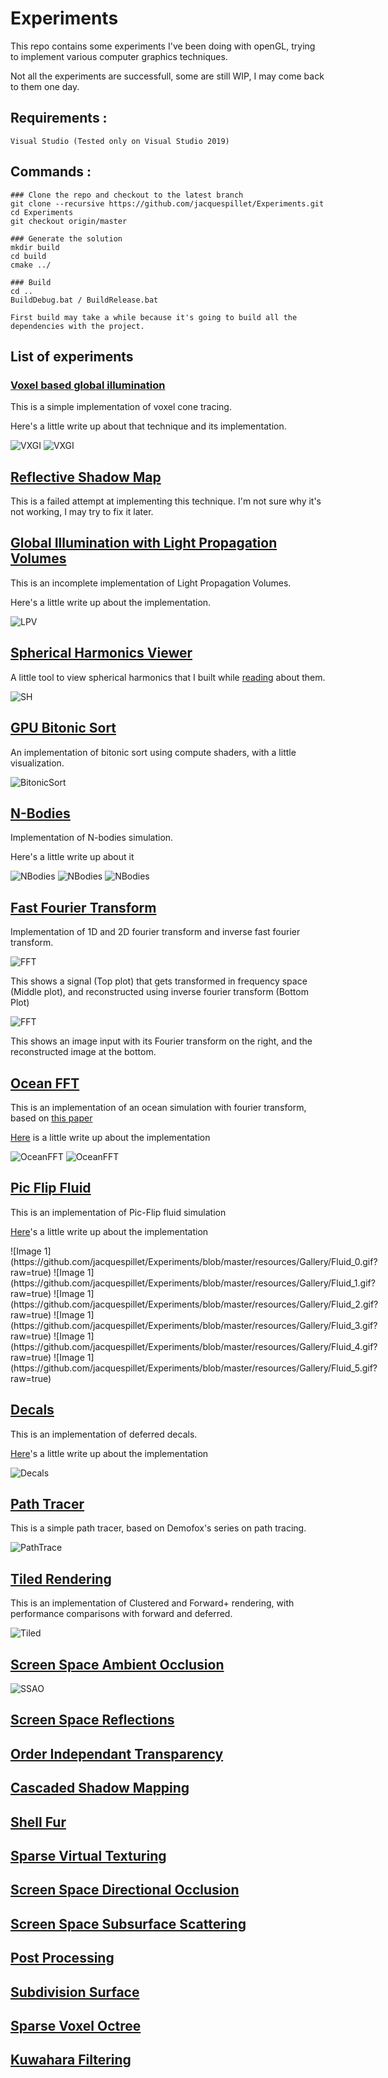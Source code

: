 # Experiments

This repo contains some experiments I've been doing with openGL, trying to implement various computer graphics techniques.

Not all the experiments are successfull, some are still WIP, I may come back to them one day.


## Requirements : 
    Visual Studio (Tested only on Visual Studio 2019)


## Commands : 
```
### Clone the repo and checkout to the latest branch
git clone --recursive https://github.com/jacquespillet/Experiments.git
cd Experiments
git checkout origin/master

### Generate the solution
mkdir build
cd build
cmake ../

### Build
cd ..
BuildDebug.bat / BuildRelease.bat

First build may take a while because it's going to build all the dependencies with the project.

```


## List of experiments

### [Voxel based global illumination]()

This is a simple implementation of voxel cone tracing.

Here's a little write up about that technique and its implementation.

![VXGI](https://github.com/jacquespillet/Experiments/blob/master/resources/Gallery/VXGI_1.png?raw=true)
![VXGI](https://github.com/jacquespillet/Experiments/blob/master/resources/Gallery/VXGI_0.png?raw=true)

## [Reflective Shadow Map]()

This is a failed attempt at implementing this technique. I'm not sure why it's not working, I may try to fix it later.


## [Global Illumination with Light Propagation Volumes]()

This is an incomplete implementation of Light Propagation Volumes. 

Here's a little write up about the implementation.

![LPV](https://github.com/jacquespillet/Experiments/blob/master/resources/Gallery/LPV_2.png?raw=true)


## [Spherical Harmonics Viewer]()

A little tool to view spherical harmonics that I built while [reading](https://3dvar.com/Green2003Spherical.pdf) about them.

![SH](https://github.com/jacquespillet/Experiments/blob/master/resources/Gallery/SH_0.PNG?raw=true)

## [GPU Bitonic Sort]()

An implementation of bitonic sort using compute shaders, with a little visualization.

![BitonicSort](https://github.com/jacquespillet/Experiments/blob/master/resources/Gallery/Sort.gif?raw=true)


## [N-Bodies]()

Implementation of N-bodies simulation.

Here's a little write up about it

![NBodies]()
![NBodies]()
![NBodies]()


## [Fast Fourier Transform]()

Implementation of 1D and 2D fourier transform and inverse fast fourier transform.

![FFT](https://github.com/jacquespillet/Experiments/blob/master/resources/Gallery/FFT_1d.PNG?raw=true)

This shows a signal (Top plot) that gets transformed in frequency space (Middle plot), and reconstructed using inverse fourier transform (Bottom Plot)

![FFT](https://github.com/jacquespillet/Experiments/blob/master/resources/Gallery/FFT_2d.PNG?raw=true)

This shows an image input with its Fourier transform on the right, and the reconstructed image at the bottom.


## [Ocean FFT]()

This is an implementation of an ocean simulation with fourier transform, based on [this paper](https://people.computing.clemson.edu/~jtessen/reports/papers_files/coursenotes2004.pdf)

[Here]() is a little write up about the implementation

![OceanFFT](https://github.com/jacquespillet/Experiments/blob/master/resources/Gallery/Ocean.png?raw=true)
![OceanFFT](https://github.com/jacquespillet/Experiments/blob/master/resources/Gallery/OceanFFT_1.gif?raw=true)


## [Pic Flip Fluid]()

This is an implementation of Pic-Flip fluid simulation

[Here]()'s a little write up about the implementation


<div style="display: grid; grid-template-columns: auto auto auto;">
  ![Image 1](https://github.com/jacquespillet/Experiments/blob/master/resources/Gallery/Fluid_0.gif?raw=true)
  ![Image 1](https://github.com/jacquespillet/Experiments/blob/master/resources/Gallery/Fluid_1.gif?raw=true)
  ![Image 1](https://github.com/jacquespillet/Experiments/blob/master/resources/Gallery/Fluid_2.gif?raw=true)
  ![Image 1](https://github.com/jacquespillet/Experiments/blob/master/resources/Gallery/Fluid_3.gif?raw=true)
  ![Image 1](https://github.com/jacquespillet/Experiments/blob/master/resources/Gallery/Fluid_4.gif?raw=true)
  ![Image 1](https://github.com/jacquespillet/Experiments/blob/master/resources/Gallery/Fluid_5.gif?raw=true)
</div>

## [Decals](https://github.com/jacquespillet/Experiments/blob/master/resources/Gallery/Decals.png?raw=true)

This is an implementation of deferred decals.

[Here]()'s a little write up about the implementation

![Decals](https://github.com/jacquespillet/Experiments/blob/master/resources/Gallery/Decals.png?raw=true)


## [Path Tracer]()

This is a simple path tracer, based on Demofox's series on path tracing.

![PathTrace](https://github.com/jacquespillet/Experiments/blob/master/resources/Gallery/PathTrace.png?raw=true)

## [Tiled Rendering]()

This is an implementation of Clustered and Forward+ rendering, with performance comparisons with forward and deferred.

![Tiled](https://github.com/jacquespillet/Experiments/blob/master/resources/Gallery/Clustered_3.png?raw=true)

## [Screen Space Ambient Occlusion]()

![SSAO](https://github.com/jacquespillet/Experiments/blob/master/resources/Gallery/SSAO_1.png?raw=true)

## [Screen Space Reflections]()

## [Order Independant Transparency]()

## [Cascaded Shadow Mapping]()

## [Shell Fur]()

## [Sparse Virtual Texturing]()

## [Screen Space Directional Occlusion]()

## [Screen Space Subsurface Scattering]()

## [Post Processing]()

## [Subdivision Surface]()

## [Sparse Voxel Octree]()

## [Kuwahara Filtering]()